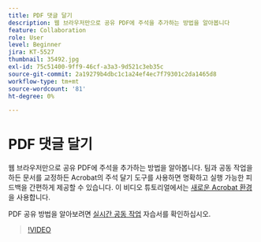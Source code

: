 ```yaml
---
title: PDF 댓글 달기
description: 웹 브라우저만으로 공유 PDF에 주석을 추가하는 방법을 알아봅니다
feature: Collaboration
role: User
level: Beginner
jira: KT-5527
thumbnail: 35492.jpg
exl-id: 75c51400-9ff9-46cf-a3a3-9d521c3eb35c
source-git-commit: 2a19279b4dbc1c1a24ef4ec7f79301c2da1465d8
workflow-type: tm+mt
source-wordcount: '81'
ht-degree: 0%

---
```


# PDF 댓글 달기

웹 브라우저만으로 공유 PDF에 주석을 추가하는 방법을 알아봅니다. 팀과 공동 작업을 하든 문서를 교정하든 Acrobat의 주석 달기 도구를 사용하면 명확하고 실행 가능한 피드백을 간편하게 제공할 수 있습니다. 이 비디오 튜토리얼에서는 [새로운 Acrobat 환경](new-workspace.md)을 사용합니다.

PDF 공유 방법을 알아보려면 [실시간 공동 작업](collaborate.md) 자습서를 확인하십시오.

>[!VIDEO](https://video.tv.adobe.com/v/3409187?quality=12&learn=on&hidetitle=true&captions=kor)
